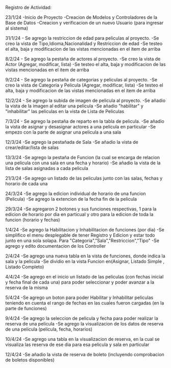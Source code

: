 Registro de Actividad:

23/1/24 -Inicio de Proyecto -Creacion de Modelos y Controladores de la Base de Datos -Creacion y verificacion de un nuevo Usuario (para ingresar al sistema)

31/1/24 - Se agrego la restriccion de edad para peliculas al proyecto.
-Se creo la vista de Tipo,Idioma,Nacionalidad y Restriccion de edad
-Se testeo el alta, baja y modificacion de las vistas mencionadas en el item de arriba

8/2/24 - Se agrego la pestaña de actores al proyecto.
-Se creo la vista de Actor (Agregar, modificar, lista)
-Se testeo el alta, baja y modificacion de las vistas mencionadas en el item de arriba

9/2/24 - Se agrego la pestaña de categorias y peliculas al proyecto.
-Se creo la vista de Categoria y Pelicula (Agregar, modificar, lista)
-Se testeo el alta, baja y modificacion de las vistas mencionadas en el item de arriba

12/2/24 - Se agrego la subida de imagen de pelicula al proyecto.
-Se añadio la vista de la imagen al editar una pelicula
-Se añadio "habilitar" y "inhabilitar" las peliculas en la vista de Lista de Peliculas

7/3/24 - Se agrego la pestaña de reparto en la tabla de pelicula.
-Se añadio la vista de asignar y desasignar actores a una pelicula en particular
-Se empezo con la parte de asignar una pelicula a una sala

12/3/24
-Se agrego la pestañada de Sala
-Se añadio la vista de crear/editar/lista de salas

13/3/24
-Se agrego la pestaña de Funcion (la cual se encarga de relacion una pelicula con una sala en una fecha y horario)
-Se añadio la vista de la lista de salas asignadas a cada pelicula

21/3/24
-Se agrego un listado de las peliculas junto con las salas, fechas y horario de cada una

24/3/24
-Se agrego la edicion individual de horario de una funcion (Pelicula)
-Se agrego la extencion de la fecha fin de la pelicula

29/3/24
-Se agregaron 2 botones y sus funciones respectivas, 1 para la edicion de horario por dia en particual y otro para la edicion de toda la funcion (horario y fechas)

1/4/24
-Se agrego la Habilitacion y Inhabilitacion de funciones (por dia)
-Se simplifico el menu desplegable de tener Registro y Edicion y estar todo junto en una sola solapa. Para "Categoria","Sala","Restriccion","Tipo"
-Se agrego y edito documentacion de los Controller

2/4/24
-Se agrego una nueva tabla en la vista de funciones, donde indica la sala y la pelicula
-Se dividio en la vista Funcion en(Asignar, Listado Simple , Listado Completo)

4/4/24
-Se agrego en el inicio un listado de las peliculas (con fechas inicial y fecha final de cada una) para poder seleccionar y poder avanzar a la reserva de la misma

5/4/24
-Se agrego un boton para poder Habilitar y Inhabilitar peliculas teniendo en cuenta el rango de fechas en las cuales fueron cargadas (en la parte de funciones)

9/4/24
-Se agrego la seleccion de pelicula y fecha para poder realizar la reserva de una pelicula
-Se agrego la visualizacion de los datos de reserva de una pelicula (pelicula, fecha, horarios)

10/4/24
-Se agrego una tabla en la visualizacion de reserva, en la cual se visualiza las reserva de ese dia para esa pelicula y sala en particular

12/4/24
-Se añadio la vista de reserva de boleto (incluyendo comprobacion de boletos disponibles)